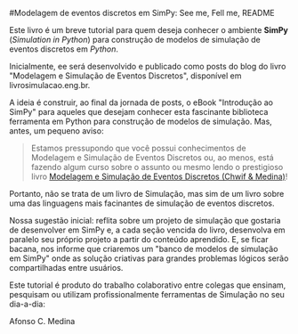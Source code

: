#Modelagem de eventos discretos em SimPy: See me, Fell me, README


Este livro é um breve tutorial para quem deseja conhecer o ambiente **SimPy** (*Simulation in Python*) para construção de modelos de simulação de eventos discretos em *Python*. 

Inicialmente, ee será desenvolvido e publicado como posts do blog do livro "Modelagem e Simulação de Eventos Discretos", disponível em livrosimulacao.eng.br.

A ideia é construir, ao final da jornada de posts, o eBook "Introdução ao SimPy" para aqueles que desejam conhecer esta fascinante biblioteca ferramenta em Python para construção de modelos de simulação. Mas, antes, um pequeno aviso:

> Estamos pressupondo que você possui conhecimentos de Modelagem e Simulação de Eventos Discretos ou, ao menos, está fazendo algum curso sobre o assunto ou mesmo lendo o prestigioso livro [Modelagem e Simulação de Eventos Discretos (Chwif & Medina)](http://livrosimulacao.eng.br/)!

Portanto, não se trata de um livro de Simulação, mas sim de um livro sobre uma das linguagens mais facinantes de simulação de eventos discretos.

Nossa sugestão inicial: reflita sobre um projeto de simulação que gostaria de desenvolver em SimPy e, a cada seção vencida do livro, desenvolva em paralelo seu próprio projeto a partir do conteúdo aprendido. E, se ficar bacana, nos informe que criaremos um "banco de modelos de simulação em SimPy" onde as solução criativas para grandes problemas lógicos serão compartilhadas entre usuários.

Este tutorial é produto do trabalho colaborativo entre colegas que ensinam, pesquisam ou utilizam profissionalmente ferramentas de Simulação no seu dia-a-dia: 

Afonso C. Medina

